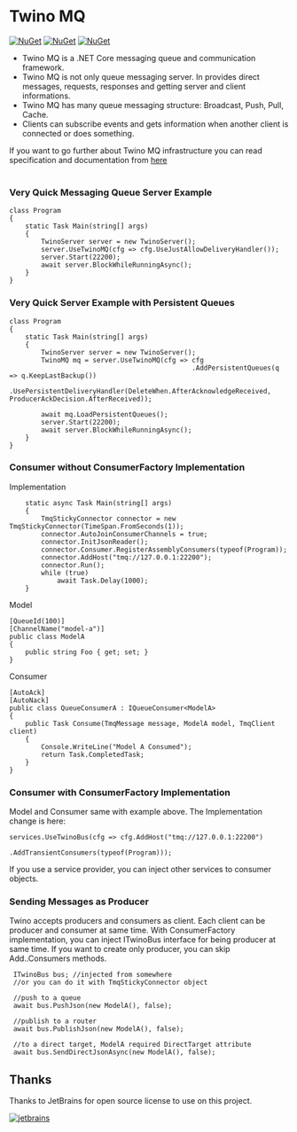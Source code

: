 # Twino MQ

[![NuGet](https://img.shields.io/nuget/v/Twino.MQ?label=server%20nuget)](https://www.nuget.org/packages/Twino.MQ)
[![NuGet](https://img.shields.io/nuget/v/Twino.Client.TMQ?label=client%20nuget)](https://www.nuget.org/packages/Twino.Client.TMQ)
[![NuGet](https://img.shields.io/nuget/v/Twino.Extensions.ConsumerFactory?label=extensions%20nuget)](https://www.nuget.org/packages/Twino.Extensions.ConsumerFactory)

* Twino MQ is a .NET Core messaging queue and communication framework.
* Twino MQ is not only queue messaging server. In provides direct messages, requests, responses and getting server and client informations.
* Twino MQ has many queue messaging structure: Broadcast, Push, Pull, Cache.
* Clients can subscribe events and gets information when another client is connected or does something.

If you want to go further about Twino MQ infrastructure you can read specification and documentation from [here](https://github.com/twino-framework/twino-mq/blob/master/docs/twino-mq.pdf)<br><br>

### Very Quick Messaging Queue Server Example

    class Program
    {
        static Task Main(string[] args)
        {
            TwinoServer server = new TwinoServer();
            server.UseTwinoMQ(cfg => cfg.UseJustAllowDeliveryHandler());
            server.Start(22200);
            await server.BlockWhileRunningAsync();
        }
    }
    
### Very Quick Server Example with Persistent Queues

    class Program
    {
        static Task Main(string[] args)
        {
            TwinoServer server = new TwinoServer();
            TwinoMQ mq = server.UseTwinoMQ(cfg => cfg
                                                  .AddPersistentQueues(q => q.KeepLastBackup())
                                                  .UsePersistentDeliveryHandler(DeleteWhen.AfterAcknowledgeReceived, ProducerAckDecision.AfterReceived));

            await mq.LoadPersistentQueues();
            server.Start(22200);
            await server.BlockWhileRunningAsync();
        }
    }

### Consumer without ConsumerFactory Implementation

Implementation

        static async Task Main(string[] args)
        {
            TmqStickyConnector connector = new TmqStickyConnector(TimeSpan.FromSeconds(1));
            connector.AutoJoinConsumerChannels = true;
            connector.InitJsonReader();
            connector.Consumer.RegisterAssemblyConsumers(typeof(Program));
            connector.AddHost("tmq://127.0.0.1:22200");
            connector.Run();
            while (true)
                await Task.Delay(1000);
        }

Model

    [QueueId(100)]
    [ChannelName("model-a")]
    public class ModelA
    {
        public string Foo { get; set; }
    }

Consumer

    [AutoAck]
    [AutoNack]
    public class QueueConsumerA : IQueueConsumer<ModelA>
    {
        public Task Consume(TmqMessage message, ModelA model, TmqClient client)
        {
            Console.WriteLine("Model A Consumed");
            return Task.CompletedTask;
        }
    }


### Consumer with ConsumerFactory Implementation

Model and Consumer same with example above. The Implementation change is here:

    services.UseTwinoBus(cfg => cfg.AddHost("tmq://127.0.0.1:22200")
                                   .AddTransientConsumers(typeof(Program)));


If you use a service provider, you can inject other services to consumer objects.


### Sending Messages as Producer

Twino accepts producers and consumers as client. Each client can be producer and consumer at same time. With ConsumerFactory implementation, you can inject ITwinoBus interface for being producer at same time. If you want to create only producer, you can skip Add..Consumers methods.

     ITwinoBus bus; //injected from somewhere
     //or you can do it with TmqStickyConnector object

     //push to a queue
     await bus.PushJson(new ModelA(), false);

     //publish to a router
     await bus.PublishJson(new ModelA(), false);

     //to a direct target, ModelA required DirectTarget attribute
     await bus.SendDirectJsonAsync(new ModelA(), false);



## Thanks

Thanks to JetBrains for open source license to use on this project.

[![jetbrains](https://user-images.githubusercontent.com/21208762/90192662-10043700-ddcc-11ea-9533-c43b99801d56.png)](https://www.jetbrains.com/?from=twino-framework)
